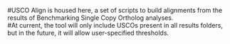 #USCO Align is housed here, a set of scripts to build alignments from the results of Benchmarking Single Copy Ortholog analyses.  
#At current, the tool will only include USCOs present in all results folders, but in the future, it will allow user-specified thresholds.
